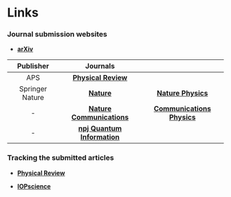 # Links 

### **Journal submission websites**

- [**arXiv**](https://arxiv.org/user/login)

| Publisher | Journals |   |
| :----: | :----: | :----: |     
| APS | [**Physical Review**](https://authors.aps.org/Submissions/login/new) | |
| Springer Nature |[**Nature**](https://mts-nature.nature.com/cgi-bin/main.plex) | [**Nature Physics**](https://mts-nphys.nature.com/cgi-bin/main.plex) | 
| - | [**Nature Communications**](https://mts-ncomms.nature.com/cgi-bin/main.plex) | [**Communications Physics**](https://mts-commsphys.nature.com/cgi-bin/main.plex) |
| - | [**npj Quantum Information**](https://mts-npjqi.nature.com/cgi-bin/main.plex) | |

  

### **Tracking the submitted articles**

- [**Physical Review**](https://authors.aps.org/Submissions/status/)

- [**IOPscience**](https://publishingsupport.iopscience.iop.org/track-my-article/)
